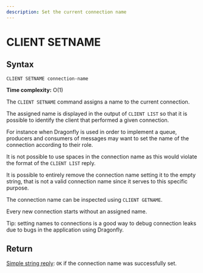 ```yaml
---
description: Set the current connection name
---
```


# CLIENT SETNAME

## Syntax

    CLIENT SETNAME connection-name

**Time complexity:** O(1)

The `CLIENT SETNAME` command assigns a name to the current connection.

The assigned name is displayed in the output of `CLIENT LIST` so that it is possible to identify the client that performed a given connection.

For instance when Dragonfly is used in order to implement a queue, producers and consumers of messages may want to set the name of the connection according to their role.

It is not possible to use spaces in the connection name as this would violate the format of the `CLIENT LIST` reply.

It is possible to entirely remove the connection name setting it to the empty string, that is not a valid connection name since it serves to this specific purpose.

The connection name can be inspected using `CLIENT GETNAME`.

Every new connection starts without an assigned name.

Tip: setting names to connections is a good way to debug connection leaks due to bugs in the application using Dragonfly.

## Return

[Simple string reply](https://redis.io/docs/reference/protocol-spec#resp-simple-strings): `OK` if the connection name was successfully set.
